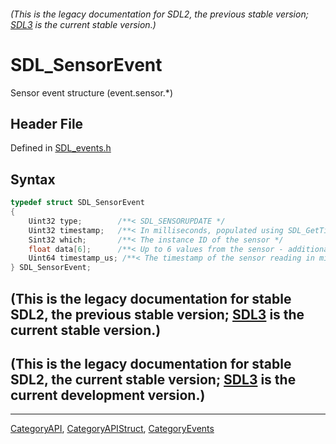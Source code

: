 ###### (This is the legacy documentation for SDL2, the previous stable version; [SDL3](https://wiki.libsdl.org/SDL3/) is the current stable version.)
# SDL_SensorEvent

Sensor event structure (event.sensor.*)

## Header File

Defined in [SDL_events.h](https://github.com/libsdl-org/SDL/blob/SDL2/include/SDL_events.h)

## Syntax

```c
typedef struct SDL_SensorEvent
{
    Uint32 type;        /**< SDL_SENSORUPDATE */
    Uint32 timestamp;   /**< In milliseconds, populated using SDL_GetTicks() */
    Sint32 which;       /**< The instance ID of the sensor */
    float data[6];      /**< Up to 6 values from the sensor - additional values can be queried using SDL_SensorGetData() */
    Uint64 timestamp_us; /**< The timestamp of the sensor reading in microseconds, if the hardware provides this information. */
} SDL_SensorEvent;
```

## (This is the legacy documentation for stable SDL2, the previous stable version; [SDL3](https://wiki.libsdl.org/SDL3/) is the current stable version.)



## (This is the legacy documentation for stable SDL2, the current stable version; [SDL3](https://wiki.libsdl.org/SDL3/) is the current development version.)



----
[CategoryAPI](CategoryAPI), [CategoryAPIStruct](CategoryAPIStruct), [CategoryEvents](CategoryEvents)

